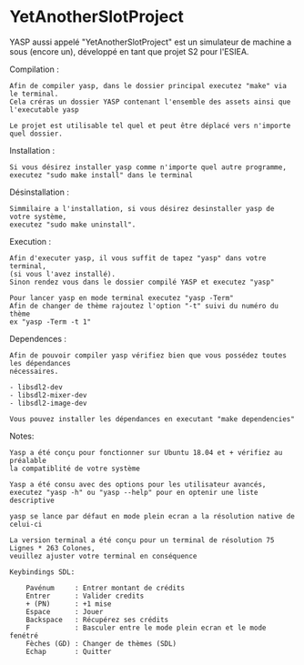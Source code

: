 # YetAnotherSlotProject
YASP aussi appelé "YetAnotherSlotProject" est un simulateur de machine a sous (encore un),
développé en tant que projet S2 pour l'ESIEA.

Compilation :

    Afin de compiler yasp, dans le dossier principal executez "make" via le terminal.
    Cela créras un dossier YASP contenant l'ensemble des assets ainsi que l'executable yasp

    Le projet est utilisable tel quel et peut être déplacé vers n'importe quel dossier.

Installation :

    Si vous désirez installer yasp comme n'importe quel autre programme,
    executez "sudo make install" dans le terminal

Désinstallation :

    Simmilaire a l'installation, si vous désirez desinstaller yasp de votre système,
    executez "sudo make uninstall".

Execution :

    Afin d'executer yasp, il vous suffit de tapez "yasp" dans votre terminal,
    (si vous l'avez installé).
    Sinon rendez vous dans le dossier compilé YASP et executez "yasp"
    
    Pour lancer yasp en mode terminal executez "yasp -Term"
    Afin de changer de thème rajoutez l'option "-t" suivi du numéro du thème
    ex "yasp -Term -t 1"

Dependences :

    Afin de pouvoir compiler yasp vérifiez bien que vous possédez toutes les dépendances
    nécessaires.

    - libsdl2-dev
    - libsdl2-mixer-dev
    - libsdl2-image-dev

    Vous pouvez installer les dépendances en executant "make dependencies"

Notes:

    Yasp a été conçu pour fonctionner sur Ubuntu 18.04 et + vérifiez au préalable
    la compatiblité de votre système

    Yasp a été consu avec des options pour les utilisateur avancés,
    executez "yasp -h" ou "yasp --help" pour en optenir une liste descriptive

    yasp se lance par défaut en mode plein ecran a la résolution native de celui-ci

    La version terminal a été conçu pour un terminal de résolution 75 Lignes * 263 Colones,
    veuillez ajuster votre terminal en conséquence

    Keybindings SDL:

        Pavénum     : Entrer montant de crédits
        Entrer      : Valider credits
        + (PN)      : +1 mise
        Espace      : Jouer
        Backspace   : Récupérez ses crédits
        F           : Basculer entre le mode plein ecran et le mode fenétré
        Fèches (GD) : Changer de thèmes (SDL)
        Echap       : Quitter